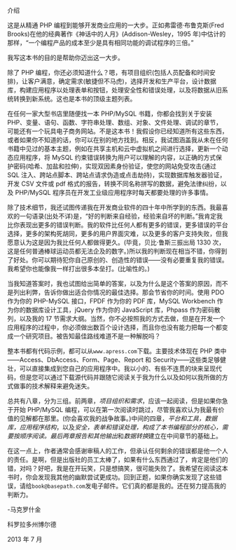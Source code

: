 介绍

这是从精通 PHP 编程到能够开发商业应用的一大步。正如弗雷德·布鲁克斯(Fred Brooks)在他的经典著作《神话中的人月》(Addison-Wesley，1995 年)中估计的那样，“一个编程产品的成本至少是具有相同功能的调试程序的三倍。”

我写这本书的目的是帮助你迈出这一大步。

除了 PHP 编程，你还必须知道什么？嗯，有项目组织(包括人员配备和时间安排)，让客户满意，确定需求(敏捷但不马虎)，选择开发和生产平台，设计数据库，构建应用程序以处理表单和按钮，处理安全性和错误处理，以及将数据从旧系统转换到新系统。这也是本书的顶级主题列表。

在任何一家大型书店里随便找一本 PHP/MySQL 书籍，你都会找到关于安装 PHP、变量、语句、函数、字符串处理、数组、对象、文件处理、调试的章节，可能还有一个玩具电子商务网站。不是这本书！我假设你已经知道所有这些东西，或者如果你不知道的话，你可以在别的地方找到。相反，我试图涵盖我从未在任何书籍中见过的基本主题，例如在共享主机和云中虚拟机之间进行选择，更新一个动态应用程序，将 MySQL 约束错误转换为用户可以理解的内容，以正确的方式保护密码(哈希、加盐和拉伸)，实现双因素身份验证，使您的网站免受攻击(通过 SQL 注入、跨站点脚本、跨站点请求伪造或点击劫持)，实现数据库触发器验证， 开发 CSV 文件或 pdf 格式的报告，转换不同名称拼写的数据，避免法律纠纷，以及 PHP/MySQL 程序员在开发工业级应用程序时每天都要处理的许多事情。

除了技术细节，我还试图传递我在开发商业软件的四十年中所学到的东西。我最喜欢的一句语录(出处不详)是，“好的判断来自经验，经验来自坏的判断。”我肯定我比你表现出更多的错误判断。我的软件比任何人都有更多的错误，更多错误的平台选择，更多的架构死胡同，更多的用户界面灾难，以及更多的客户支持失败，但我愿意认为这是因为我比任何人都做得更久。(毕竟，贝比·鲁斯三振出局 1330 次，这是任何普通棒球运动员都无法企及的数字。)所以我的判断现在相当不错，你得到了好处。你可以期待犯你自己原创的、创造性的错误——没有必要重复我的错误。我希望你也能像我一样打出很多本垒打。(比喻性的。)

当我知道答案时，我也试图给出简单的答案，以及为什么是这个答案的原因，而不是列出利弊，告诉你做出适合你情况的最佳选择。那会节省你的时间。使用 PDO 作为你的 PHP-MySQL 接口，FPDF 作为你的 PDF 库，MySQL Workbench 作为你的数据库设计工具，jQuery 作为你的 JavaScript 库，Phpass 作为密码散列，以及我的 17 节需求大纲。当然，你不必按照我的方式去做，但是在开发一个应用程序的过程中，你必须做出数百个设计选择，而且你也没有能力把每一个都变成一个研究项目。被告知最佳路线难道不是一种解脱吗？

整本书都有代码示例，都可以从`www.apress.com`下载。主要技术体现在 PHP 类中——Access、DbAccess、Form、Page、Report 和 Security——这些类足够健壮，可以直接集成到您自己的应用程序中。我以小的、有些不连贯的块来呈现代码，但是您可以通过下载源代码并跟随它阅读关于我为什么以及如何以我所做的方式做事的技术解释来避免迷失。

总共有八章，分为三组。前两章，*项目组织和需求*，应该一起阅读，但是如果你急于开始 PHP/MySQL 编程，可以在第一次阅读时跳过，尽管我喜欢认为我最有价值的见解都在那里。(你会喜欢我的战争故事。)中间的四章，*平台和工具，数据库，应用程序结构*，以及*安全，表单和错误处理，*构成了本书编程部分的核心，需要按顺序阅读。最后两章*报告和其他输出*和*数据转换*建立在中间章节的基础上。

在这一点上，作者通常会感谢审稿人的工作，但承认任何剩余的错误都是他一个人的责任。是啊，但是出版社的员工太棒了，如果有什么东西通过了，肯定是他们的错，对吗？好吧，我是在开玩笑，只是想搞笑，很可能失败了。我希望在阅读这本书时，你会发现我其他的幽默尝试更成功。回到正题，如果你确实发现了这些错误，请给`book@basepath.com`发电子邮件。它们真的都是我的。还在努力提高我的判断力。

-马克罗什金

科罗拉多州博尔德

2013 年 7 月